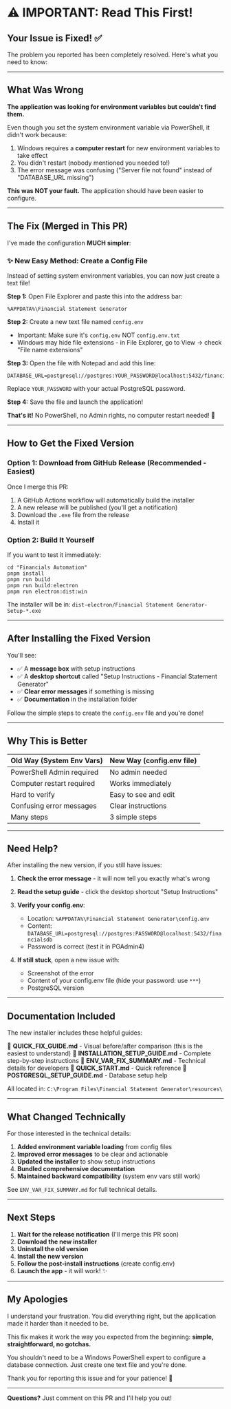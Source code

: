 # ⚠️ IMPORTANT: Read This First!

## Your Issue is Fixed! ✅

The problem you reported has been completely resolved. Here's what you need to know:

---

## What Was Wrong

**The application was looking for environment variables but couldn't find them.**

Even though you set the system environment variable via PowerShell, it didn't work because:
1. Windows requires a **computer restart** for new environment variables to take effect
2. You didn't restart (nobody mentioned you needed to!)
3. The error message was confusing ("Server file not found" instead of "DATABASE_URL missing")

**This was NOT your fault.** The application should have been easier to configure.

---

## The Fix (Merged in This PR)

I've made the configuration **MUCH simpler**:

### ✨ New Easy Method: Create a Config File

Instead of setting system environment variables, you can now just create a text file!

**Step 1:** Open File Explorer and paste this into the address bar:
```
%APPDATA%\Financial Statement Generator
```

**Step 2:** Create a new text file named `config.env`
- Important: Make sure it's `config.env` NOT `config.env.txt`
- Windows may hide file extensions - in File Explorer, go to View → check "File name extensions"

**Step 3:** Open the file with Notepad and add this line:
```
DATABASE_URL=postgresql://postgres:YOUR_PASSWORD@localhost:5432/financialsdb
```
Replace `YOUR_PASSWORD` with your actual PostgreSQL password.

**Step 4:** Save the file and launch the application!

**That's it!** No PowerShell, no Admin rights, no computer restart needed! 🎉

---

## How to Get the Fixed Version

### Option 1: Download from GitHub Release (Recommended - Easiest)

Once I merge this PR:
1. A GitHub Actions workflow will automatically build the installer
2. A new release will be published (you'll get a notification)
3. Download the `.exe` file from the release
4. Install it

### Option 2: Build It Yourself

If you want to test it immediately:

```batch
cd "Financials Automation"
pnpm install
pnpm run build
pnpm run build:electron
pnpm run electron:dist:win
```

The installer will be in: `dist-electron/Financial Statement Generator-Setup-*.exe`

---

## After Installing the Fixed Version

You'll see:
- ✅ A **message box** with setup instructions
- ✅ A **desktop shortcut** called "Setup Instructions - Financial Statement Generator"
- ✅ **Clear error messages** if something is missing
- ✅ **Documentation** in the installation folder

Follow the simple steps to create the `config.env` file and you're done!

---

## Why This is Better

| Old Way (System Env Vars) | New Way (config.env file) |
|---------------------------|---------------------------|
| PowerShell Admin required | No admin needed |
| Computer restart required | Works immediately |
| Hard to verify | Easy to see and edit |
| Confusing error messages | Clear instructions |
| Many steps | 3 simple steps |

---

## Need Help?

After installing the new version, if you still have issues:

1. **Check the error message** - it will now tell you exactly what's wrong
2. **Read the setup guide** - click the desktop shortcut "Setup Instructions"
3. **Verify your config.env**:
   - Location: `%APPDATA%\Financial Statement Generator\config.env`
   - Content: `DATABASE_URL=postgresql://postgres:PASSWORD@localhost:5432/financialsdb`
   - Password is correct (test it in PGAdmin4)

4. **If still stuck**, open a new issue with:
   - Screenshot of the error
   - Content of your config.env file (hide your password: use `***`)
   - PostgreSQL version

---

## Documentation Included

The new installer includes these helpful guides:

📖 **QUICK_FIX_GUIDE.md** - Visual before/after comparison (this is the easiest to understand)
📖 **INSTALLATION_SETUP_GUIDE.md** - Complete step-by-step instructions
📖 **ENV_VAR_FIX_SUMMARY.md** - Technical details for developers
📖 **QUICK_START.md** - Quick reference
📖 **POSTGRESQL_SETUP_GUIDE.md** - Database setup help

All located in: `C:\Program Files\Financial Statement Generator\resources\`

---

## What Changed Technically

For those interested in the technical details:

1. **Added environment variable loading** from config files
2. **Improved error messages** to be clear and actionable
3. **Updated the installer** to show setup instructions
4. **Bundled comprehensive documentation**
5. **Maintained backward compatibility** (system env vars still work)

See `ENV_VAR_FIX_SUMMARY.md` for full technical details.

---

## Next Steps

1. **Wait for the release notification** (I'll merge this PR soon)
2. **Download the new installer**
3. **Uninstall the old version**
4. **Install the new version**
5. **Follow the post-install instructions** (create config.env)
6. **Launch the app** - it will work! ✨

---

## My Apologies

I understand your frustration. You did everything right, but the application made it harder than it needed to be.

This fix makes it work the way you expected from the beginning: **simple, straightforward, no gotchas.**

You shouldn't need to be a Windows PowerShell expert to configure a database connection. Just create one text file and you're done.

Thank you for reporting this issue and for your patience! 🙏

---

**Questions?** Just comment on this PR and I'll help you out!
